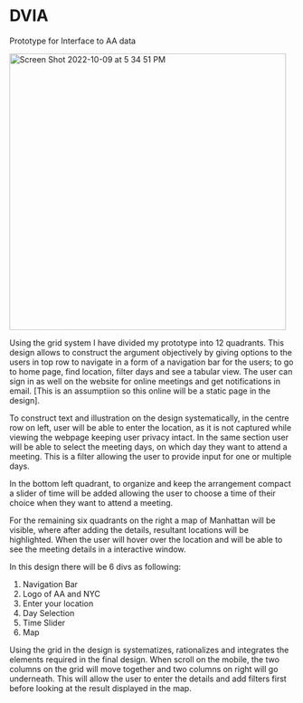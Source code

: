 # DVIA

Prototype for Interface to AA data


<img width="489" alt="Screen Shot 2022-10-09 at 5 34 51 PM" src="https://user-images.githubusercontent.com/109235609/194780454-2aba2329-568b-4546-a4bd-c60271653547.png">

Using the grid system I have divided my prototype into 12 quadrants. This design allows to construct the argument objectively by giving options to the users in top row to navigate in a form of a navigation bar for the users; to go to home page, find location, filter days and see a tabular view. 
The user can sign in as well on the website for online meetings and get notifications in email. [This is an assumptiion so this online will be a static page in the design]. 

To construct text and illustration on the design systematically, in the centre row on left, user will be able to enter the location, as it is not captured while viewing the webpage keeping user privacy intact. In the same section user will be able to select the meeting days, on which day they want to attend a meeting. This is a filter allowing the user to provide input for one or multiple days.

In the bottom left quadrant, to organize and keep the arrangement compact a slider of time will be added allowing the user to choose a time of their choice when they want to attend a meeting.

For the remaining six quadrants on the right a map of Manhattan will be visible, where after adding the details, resultant locations will be highlighted. When the user will hover over the location and will be able to see the meeting details in a interactive window.

In this design there will be 6 divs as following:
1. Navigation Bar
2. Logo of AA and NYC
3. Enter your location
4. Day Selection
5. Time Slider
6. Map


Using the   grid in the design is  systematizes, rationalizes and integrates the elements required in the final design. When scroll on the mobile, the two columns on the  grid will move together and two columns on right will go underneath. This will allow the user to enter the details and add filters first before looking at the result displayed in the map.

